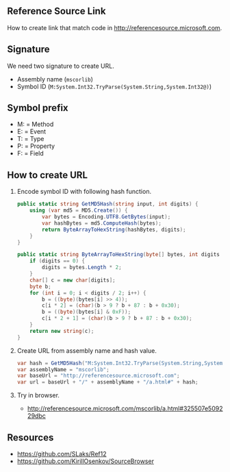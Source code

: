## Reference Source Link

How to create link that match code in http://referencesource.microsoft.com.

## Signature

We need two signature to create URL.

- Assembly name (`mscorlib`)
- Symbol ID (`M:System.Int32.TryParse(System.String,System.Int32@)`)

## Symbol prefix

- M: = Method
- E: = Event
- T: = Type
- P: = Property
- F: = Field

## How to create URL

1. Encode symbol ID with following hash function.

    ```csharp
    public static string GetMD5Hash(string input, int digits) {
    	using (var md5 = MD5.Create()) {
    		var bytes = Encoding.UTF8.GetBytes(input);
    		var hashBytes = md5.ComputeHash(bytes);
    		return ByteArrayToHexString(hashBytes, digits);
    	}
    }

    public static string ByteArrayToHexString(byte[] bytes, int digits = 0) {
    	if (digits == 0) {
    		digits = bytes.Length * 2;
    	}
    	char[] c = new char[digits];
    	byte b;
    	for (int i = 0; i < digits / 2; i++) {
    		b = ((byte)(bytes[i] >> 4));
    		c[i * 2] = (char)(b > 9 ? b + 87 : b + 0x30);
    		b = ((byte)(bytes[i] & 0xF));
    		c[i * 2 + 1] = (char)(b > 9 ? b + 87 : b + 0x30);
    	}
    	return new string(c);
    }
    ```
2. Create URL from assembly name and hash value.

    ```csharp
    var hash = GetMD5Hash("M:System.Int32.TryParse(System.String,System.Int32@)", 16);
	var assemblyName = "mscorlib";
	var baseUrl = "http://referencesource.microsoft.com";
	var url = baseUrl + "/" + assemblyName + "/a.html#" + hash;
    ```

3. Try in browser.

    - http://referencesource.microsoft.com/mscorlib/a.html#325507e509229dbc

## Resources

- https://github.com/SLaks/Ref12
- https://github.com/KirillOsenkov/SourceBrowser